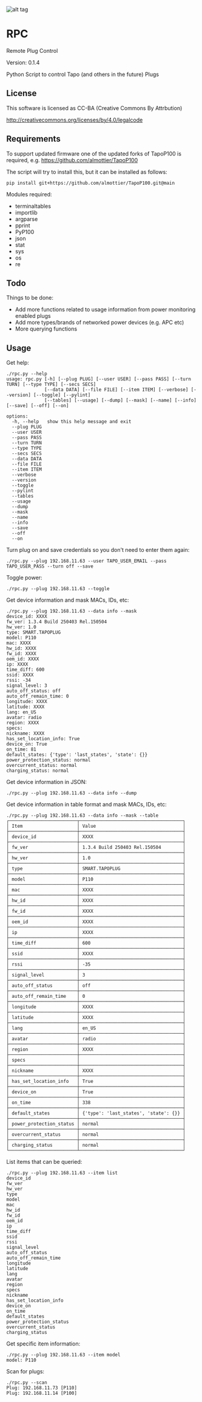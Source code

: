 ![alt tag](rpc.gif)

RPC
===

Remote Plug Control

Version: 0.1.4

Python Script to control Tapo (and others in the future) Plugs

License
-------

This software is licensed as CC-BA (Creative Commons By Attrbution)

http://creativecommons.org/licenses/by/4.0/legalcode


Requirements
------------

To support updated firmware one of the updated forks of TapoP100 is required,
e.g. https://github.com/almottier/TapoP100

The script will try to install this, but it can be installed as follows:

```
pip install git+https://github.com/almottier/TapoP100.git@main
```

Modules required:

- terminaltables
- importlib
- argparse
- pprint
- PyP100
- json
- stat
- sys
- os
- re

Todo
----

Things to be done:

- Add more functions related to usage information from power monitoring enabled plugs
- Add more types/brands of networked power devices (e.g. APC etc)
- More querying functions

Usage
-----

Get help:

```
./rpc.py --help
usage: rpc.py [-h] [--plug PLUG] [--user USER] [--pass PASS] [--turn TURN] [--type TYPE] [--secs SECS]
              [--data DATA] [--file FILE] [--item ITEM] [--verbose] [--version] [--toggle] [--pylint]
              [--tables] [--usage] [--dump] [--mask] [--name] [--info] [--save] [--off] [--on]

options:
  -h, --help   show this help message and exit
  --plug PLUG
  --user USER
  --pass PASS
  --turn TURN
  --type TYPE
  --secs SECS
  --data DATA
  --file FILE
  --item ITEM
  --verbose
  --version
  --toggle
  --pylint
  --tables
  --usage
  --dump
  --mask
  --name
  --info
  --save
  --off
  --on
```

Turn plug on and save credentials so you don't need to enter them again:

```
./rpc.py --plug 192.168.11.63 --user TAPO_USER_EMAIL --pass TAPO_USER_PASS --turn off --save
```

Toggle power:

```
./rpc.py --plug 192.168.11.63 --toggle
```

Get device information and mask MACs, IDs, etc:

```
./rpc.py --plug 192.168.11.63 --data info --mask
device_id: XXXX
fw_ver: 1.3.4 Build 250403 Rel.150504
hw_ver: 1.0
type: SMART.TAPOPLUG
model: P110
mac: XXXX
hw_id: XXXX
fw_id: XXXX
oem_id: XXXX
ip: XXXX
time_diff: 600
ssid: XXXX
rssi: -34
signal_level: 3
auto_off_status: off
auto_off_remain_time: 0
longitude: XXXX
latitude: XXXX
lang: en_US
avatar: radio
region: XXXX
specs: 
nickname: XXXX
has_set_location_info: True
device_on: True
on_time: 81
default_states: {'type': 'last_states', 'state': {}}
power_protection_status: normal
overcurrent_status: normal
charging_status: normal
```

Get device information in JSON:

```
./rpc.py --plug 192.168.11.63 --data info --dump
```

Get device information in table format and mask MACs, IDs, etc:

```
./rpc.py --plug 192.168.11.63 --data info --mask --table
┌─────────────────────────┬──────────────────────────────────────┐
│ Item                    │ Value                                │
├─────────────────────────┼──────────────────────────────────────┤
│ device_id               │ XXXX                                 │
├─────────────────────────┼──────────────────────────────────────┤
│ fw_ver                  │ 1.3.4 Build 250403 Rel.150504        │
├─────────────────────────┼──────────────────────────────────────┤
│ hw_ver                  │ 1.0                                  │
├─────────────────────────┼──────────────────────────────────────┤
│ type                    │ SMART.TAPOPLUG                       │
├─────────────────────────┼──────────────────────────────────────┤
│ model                   │ P110                                 │
├─────────────────────────┼──────────────────────────────────────┤
│ mac                     │ XXXX                                 │
├─────────────────────────┼──────────────────────────────────────┤
│ hw_id                   │ XXXX                                 │
├─────────────────────────┼──────────────────────────────────────┤
│ fw_id                   │ XXXX                                 │
├─────────────────────────┼──────────────────────────────────────┤
│ oem_id                  │ XXXX                                 │
├─────────────────────────┼──────────────────────────────────────┤
│ ip                      │ XXXX                                 │
├─────────────────────────┼──────────────────────────────────────┤
│ time_diff               │ 600                                  │
├─────────────────────────┼──────────────────────────────────────┤
│ ssid                    │ XXXX                                 │
├─────────────────────────┼──────────────────────────────────────┤
│ rssi                    │ -35                                  │
├─────────────────────────┼──────────────────────────────────────┤
│ signal_level            │ 3                                    │
├─────────────────────────┼──────────────────────────────────────┤
│ auto_off_status         │ off                                  │
├─────────────────────────┼──────────────────────────────────────┤
│ auto_off_remain_time    │ 0                                    │
├─────────────────────────┼──────────────────────────────────────┤
│ longitude               │ XXXX                                 │
├─────────────────────────┼──────────────────────────────────────┤
│ latitude                │ XXXX                                 │
├─────────────────────────┼──────────────────────────────────────┤
│ lang                    │ en_US                                │
├─────────────────────────┼──────────────────────────────────────┤
│ avatar                  │ radio                                │
├─────────────────────────┼──────────────────────────────────────┤
│ region                  │ XXXX                                 │
├─────────────────────────┼──────────────────────────────────────┤
│ specs                   │                                      │
├─────────────────────────┼──────────────────────────────────────┤
│ nickname                │ XXXX                                 │
├─────────────────────────┼──────────────────────────────────────┤
│ has_set_location_info   │ True                                 │
├─────────────────────────┼──────────────────────────────────────┤
│ device_on               │ True                                 │
├─────────────────────────┼──────────────────────────────────────┤
│ on_time                 │ 338                                  │
├─────────────────────────┼──────────────────────────────────────┤
│ default_states          │ {'type': 'last_states', 'state': {}} │
├─────────────────────────┼──────────────────────────────────────┤
│ power_protection_status │ normal                               │
├─────────────────────────┼──────────────────────────────────────┤
│ overcurrent_status      │ normal                               │
├─────────────────────────┼──────────────────────────────────────┤
│ charging_status         │ normal                               │
└─────────────────────────┴──────────────────────────────────────┘
```

List items that can be queried:

```
./rpc.py --plug 192.168.11.63 --item list
device_id
fw_ver
hw_ver
type
model
mac
hw_id
fw_id
oem_id
ip
time_diff
ssid
rssi
signal_level
auto_off_status
auto_off_remain_time
longitude
latitude
lang
avatar
region
specs
nickname
has_set_location_info
device_on
on_time
default_states
power_protection_status
overcurrent_status
charging_status
```

Get specific item information:

```
./rpc.py --plug 192.168.11.63 --item model
model: P110
```

Scan for plugs:

```
./rpc.py --scan
Plug: 192.168.11.73 [P110]
Plug: 192.168.11.14 [P100]
```

